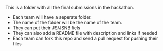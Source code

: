 This is a folder with all the final submissions in the hackathon.
- Each team will have a seperate folder.
- The name of the folder will be the name of the team.
- They can put their JS/JSNB fiels
- They can also add a README file with description and links if needed
- Each team can fork this repo and send a pull request for pushing their files
